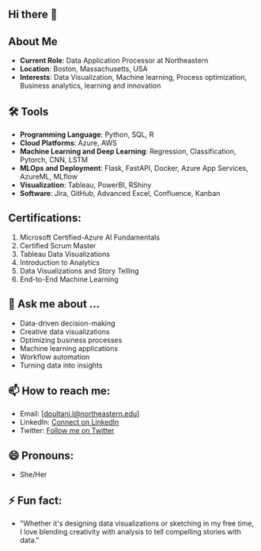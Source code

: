 ## Hi there 👋

## About Me

- **Current Role**: Data Application Processor at Northeastern 
- **Location**: Boston, Massachusetts, USA
- **Interests**: Data Visualization, Machine learning, Process optimization, Business analytics, learning and innovation

## 🛠️ Tools

- **Programming Language**: Python, SQL, R
- **Cloud Platforms**: Azure, AWS
- **Machine Learning and Deep Learning**: Regression, Classification, Pytorch, CNN, LSTM
- **MLOps and Deployment**: Flask, FastAPI, Docker, Azure App Services, AzureML, MLflow
- **Visualization**: Tableau, PowerBI, RShiny
- **Software**: Jira, GitHub, Advanced Excel, Confluence, Kanban
  
## **Certifications**:
  1. Microsoft Certified-Azure AI Fundamentals
  2. Certified Scrum Master
  3. Tableau Data Visualizations
  4. Introduction to Analytics
  5. Data Visualizations and Story Telling
  6. End-to-End Machine Learning

## 💬 Ask me about ...
- Data-driven decision-making
- Creative data visualizations
- Optimizing business processes
- Machine learning applications
- Workflow automation
- Turning data into insights

## 📫 How to reach me:
- Email: [doultani.l@northeastern.edu]
- LinkedIn: [Connect on LinkedIn](www.linkedin.com/in/leena-doultani)
- Twitter: [Follow me on Twitter](https://x.com/Doultanileena?t=bngxgWOJ9w_1I-a7p7GZ2A&s=09)

## 😄 Pronouns: 
- She/Her 

## ⚡ Fun fact:
-  "Whether it's designing data visualizations or sketching in my free time, I love blending creativity with analysis to tell compelling stories with data."

<!--
**leenad007/leenad007** is a ✨ _special_ ✨ repository because its `README.md` (this file) appears on your GitHub profile.

Here are some ideas to get you started:

- 🔭 I’m currently working on ...
- 🌱 I’m currently learning ...
- 👯 I’m looking to collaborate on ...
- 🤔 I’m looking for help with ...
- 💬 Ask me about ...
- 📫 How to reach me: ...
- 😄 Pronouns: ...
- ⚡ Fun fact: ...
-->
